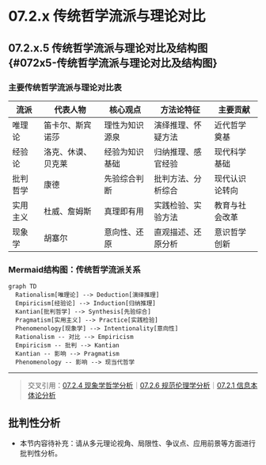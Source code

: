 # 07.2.x 传统哲学流派与理论对比

## 07.2.x.5 传统哲学流派与理论对比及结构图 {#072x5-传统哲学流派与理论对比及结构图}

### 主要传统哲学流派与理论对比表

| 流派         | 代表人物         | 核心观点         | 方法论特征         | 主要贡献         |
|--------------|------------------|------------------|--------------------|------------------|
| 唯理论       | 笛卡尔、斯宾诺莎 | 理性为知识源泉   | 演绎推理、怀疑方法 | 近代哲学奠基     |
| 经验论       | 洛克、休谟、贝克莱 | 经验为知识基础   | 归纳推理、感官经验 | 现代科学基础     |
| 批判哲学     | 康德             | 先验综合判断     | 批判方法、分析综合 | 现代认识论转向   |
| 实用主义     | 杜威、詹姆斯     | 真理即有用       | 实践检验、实验方法 | 教育与社会改革   |
| 现象学       | 胡塞尔           | 意向性、还原     | 直观描述、还原分析 | 意识哲学创新     |

### Mermaid结构图：传统哲学流派关系

```mermaid
graph TD
  Rationalism[唯理论] --> Deduction[演绎推理]
  Empiricism[经验论] --> Induction[归纳推理]
  Kantian[批判哲学] --> Synthesis[先验综合]
  Pragmatism[实用主义] --> Practice[实践检验]
  Phenomenology[现象学] --> Intentionality[意向性]
  Rationalism -- 对比 --> Empiricism
  Empiricism -- 批判 --> Kantian
  Kantian -- 影响 --> Pragmatism
  Phenomenology -- 影响 --> 现当代哲学
```

---
> 交叉引用：[07.2.4 现象学哲学分析](./现象学哲学分析.md)｜[07.2.6 规范伦理学分析](./规范伦理学分析.md)｜[07.2.1 信息本体论分析](./信息本体论分析.md)

## 批判性分析

- 本节内容待补充：请从多元理论视角、局限性、争议点、应用前景等方面进行批判性分析。
